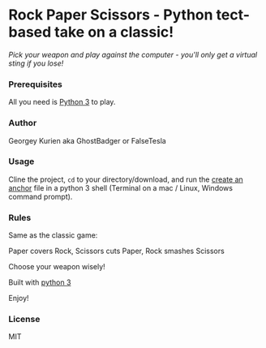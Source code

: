 <h1> Rock Paper Scissors - Python tect-based take on a classic!</h1>

*Pick your weapon and play against the computer - you'll only get a virtual sting if you lose!*



### Prerequisites
All you need is [Python 3](https://www.python.org/downloads/releases/3.0) to play.

### Author
Georgey Kurien aka GhostBadger or FalseTesla

### Usage
Cline the project, <code>cd</code> to your directory/download, and run the [create an anchor](#game.py) file in a python 3 shell (Terminal on a mac /  Linux, Windows command prompt).

### Rules
Same as the classic game:

Paper covers Rock, Scissors cuts Paper, Rock smashes Scissors

Choose your weapon wisely!

Built with [python 3](https://wiki.python.org/moin/BeginnersGuide)

Enjoy!

### License
MIT


